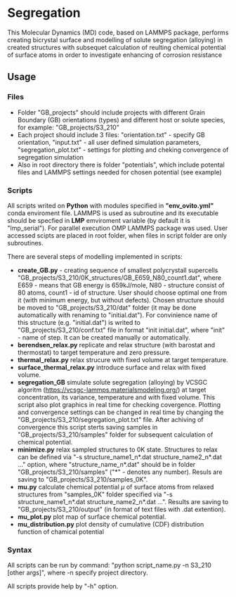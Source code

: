 # Segregation

This Molecular Dynamics (MD) code, based on LAMMPS package, performs creating bicrystal surface and modelling of solute segregation (alloying) in created structures with subsequet calculation of reulting chemical potential of surface atoms in order to investigate enhancing of corrosion resistance

## Usage

### Files

- Folder "GB_projects" should include projects with different Grain Boundary (GB) orientations (types) and different host or solute species, for example: "GB_projects/S3_210"
- Each project should include 3 files: "orientation.txt" - specify GB orientation, "input.txt" - all user defined simulation parameters, "segregation_plot.txt" - settings for plotting and cheking convergence of segregation simulation
- Also in root directory there is folder "potentials", which include potental files and LAMMPS settings needed for chosen potential (see example)

### Scripts

All scripts writed on <strong>Python</strong> with modules specified in <strong>"env_ovito.yml"</strong> conda enviroment file. 
LAMMPS is used as subroutine and its executable should be specfied in <strong>LMP</strong> emviroment variable (by default it is "lmp_serial"). For parallel execution OMP LAMMPS package was used.
User accessed scipts are placed in root folder, when files in script folder are only subroutines.

There are several steps of modelling implemented in scripts:

- <strong>create_GB.py</strong> - creating sequence of smallest polycrystall supercells "GB_projects/S3_210/0K_structures/GB_E659_N80_count1.dat", where E659 - means that GB energy is 659kJ/mole, N80 - structure consist of 80 atoms, count1 - id of structure.
User should choose optimal one from it (with minimum energy, but without defects). Chosen structure should be moved to "GB_projects/S3_210/dat" folder (it may be done automatically
with renaming to "initial.dat"). For convinience name of this structure (e.g. "initial.dat") is writed to "GB_projects/S3_210/conf.txt" file in format "init initial.dat", 
where "init" - name of step. It can be created manually or automatically. 
- <strong>berendsen_relax.py</strong> replicate and relax structure (with barostat and thermostat) to target temperature and zero pressure. 
- <strong>thermal_relax.py</strong> relax strucure with fixed volume at target temperature.
- <strong>surface_thermal_relax.py</strong> introduce surface and relax with fixed volume.
- <strong>segregation_GB</strong> simulate solute segregation (alloying) by VCSGC algoritm (https://vcsgc-lammps.materialsmodeling.org/) at target concentration, its variance, temperature and with fixed volume. 
This script also plot graphics in real time for checking covergence. Plotting and convergence settings can be changed in real time by changing the 
"GB_projects/S3_210/segregation_plot.txt" file.
After achiving of convergence this script sterts saving samples in "GB_projects/S3_210/samples" folder for subsequent calculation of chemical potential.
- <strong>minimize.py</strong> relax sampled structures to 0K state. Structures to relax can be defined via "-s structure_name1_n*.dat structure_name2_n*.dat ..." option, 
where "structure_name_n*.dat" should be in folder "GB_projects/S3_210/samples" ("*" - denotes any number). Resuls are saving to "GB_projects/S3_210/samples_0K".
- <strong>mu.py</strong> calculate chemical potential $\mu$ of surface atoms from relaxed structures from "samples_0K" folder specified via "-s structure_name1_n*.dat structure_name2_n*.dat ...". 
Results are saving to "GB_projects/S3_210/output" (in format of text files with .dat extention).
- <strong>mu_plot.py</strong> plot map of surface chemical potential.
- <strong>mu_distribution.py</strong> plot density of cumulative (CDF) distribution function of chamical potential

### Syntax

All scripts can be run by command:
"python script_name.py -n S3_210 [other args]", where -n specify project directory.

All scripts provide help by "-h" option.
